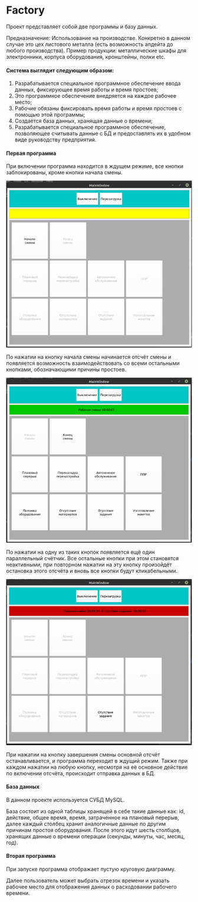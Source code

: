 # Factory

Проект представляет собой две программы и базу данных.

Предназначение: Использование на производстве. Конкретно в данном случае это цех листового металла (есть возможность апдейта до любого производства).
Пример продукции: металлические шкафы для электронники, корпуса оборудования, кронштейны, полки etc.

#### Система выглядит следующим образом: 

1.  Разрабатывается специальное программное обеспечение ввода данных, фиксирующее время работы и время простоев; 
2.  Это программное обеспечение внедряется на каждое рабочее место; 
3.  Рабочие обязаны фиксировать время работы и время простоев с помощью этой программы; 
4.  Создаётся база данных, хранящая данные о времени; 
5.  Разрабатывается специальное программное обеспечение, позволяющее считывать данные с БД и предоставлять их в удобном виде руководству предприятия.

#### Первая программа

При включении программа находится в ждущем режиме, все кнопки заблокированы, кроме кнопки начала смены.

![](/pictures/0.png)

По нажатии на кнопку начала смены начинается отсчёт смены и появляется возможность взаимодействовать со всеми остальными кнопками, обозначающими причины простоев.

![](/pictures/1.png)

По нажатии на одну из таких кнопок появляется ещё один параллельный счётчик. Все остальные кнопки при этом становятся неактивными, при повторном нажатии на эту кнопку произойдёт остановка этого отсчёта и вновь все кнопки будут кликабельными.

![](/pictures/2.png)

При нажатии на кнопку завершения смены основной отсчёт останавливается, и программа переходит в ждущий режим.
Также при каждом нажатии на любую кнопку, несмотря на её основное действие по включении отсчёта, происходит отправка данных в БД.

#### База данных

В данном проекте используется СУБД MySQL.

База состоит из одной таблицы хранящей в себе такие данные как: id, действие, общее время, время, затраченное на плановый перерыв, далее каждый столбец 
хранит аналогичные данные по другим причинам простоя оборудования. После этого идут шесть столбцов, хранящих данные о времени операции (секунды, минуты, час, 
месяц, год).

#### Вторая программа

При запуске программа отображает пустую круговую диаграмму.

Далее пользователь может выбрать отрезок времени и указать рабочее место для отображения данных о расходовании рабочего времени.




